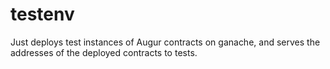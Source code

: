 # testenv

Just deploys test instances of Augur contracts on ganache, and serves the
addresses of the deployed contracts to tests.
